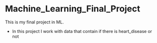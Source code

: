 # Machine_Learning_Final_Project
This is my final project in ML.
- In this project I work with data that contain if there is heart_disease or not

